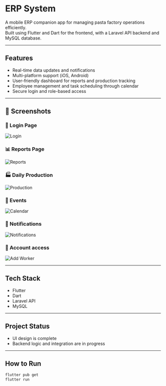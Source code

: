# ERP System

A mobile ERP companion app for managing pasta factory operations efficiently.  
Built using Flutter and Dart for the frontend, with a Laravel API backend and MySQL database.

---

## Features

- Real-time data updates and notifications  
- Multi-platform support (iOS, Android)  
- User-friendly dashboard for reports and production tracking  
- Employee management and task scheduling through calendar  
- Secure login and role-based access  

---


## 📸 Screenshots

### 🔐 Login Page
![Login](Login.png)

### 📊 Reports Page
![Reports](Reports.png)

### 🏭 Daily Production
![Production](Details_of_daily_production.png)

### 📆 Events
![Calendar](Events.png)

### 🔔 Notifications
![Notifications](Notifications.png)

### 👷 Account access
![Add Worker](Account_access.png)

---

## Tech Stack

- Flutter  
- Dart  
- Laravel API  
- MySQL  

---

## Project Status

- UI design is complete  
- Backend logic and integration are in progress  

---

## How to Run

```bash
flutter pub get
flutter run
